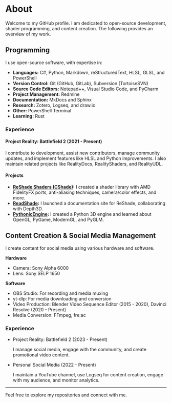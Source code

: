 # About

Welcome to my GitHub profile. I am dedicated to open-source development, shader programming, and content creation. The following provides an overview of my work.

## Programming

I use open-source software, with expertise in:

- **Languages:** C#, Python, Markdown, reStructuredText, HLSL, GLSL, and PowerShell
- **Version Control:** Git (GitHub, GitLab), Subversion (TortoiseSVN)
- **Source Code Editors:** Notepad++, Visual Studio Code, and PyCharm
- **Project Management:** Redmine
- **Documentation:** MkDocs and Sphinx
- **Research:** Zotero, Logseq, and draw.io
- **Other:** PowerShell Terminal
- **Learning:** Rust

### Experience

#### Project Reality: Battlefield 2 (2021 - Present)

I contribute to development, assist new contributors, manage community updates, and implement features like HLSL and Python improvements. I also maintain related projects like RealityDocs, RealityShaders, and RealityUDL.

#### Projects

- **[ReShade Shaders (CShade)](https://github.com/papadanku/CShade):** I created a shader library with AMD FidelityFX ports, anti-aliasing techniques, camera/color effects, and more.
- **[ReadShade](https://github.com/ReadShade/ReadShade):** I launched a documentation site for ReShade, collaborating with Depth3D.
- **[PythonicEngine](https://github.com/papadanku/PythonicEngine):** I created a Python 3D engine and learned about OpenGL, PyGame, ModernGL, and PyGLM.

## Content Creation & Social Media Management

I create content for social media using various hardware and software.

**Hardware**

- Camera: Sony Alpha 6000
- Lens: Sony SELP 1650

**Software**

- OBS Studio: For recording and media muxing
- yt-dlp: For media downloading and conversion
- Video Production: Blender Video Sequence Editor (2015 - 2020), Davinci Resolve (2020 - Present)
- Media Conversion: FFmpeg, fre:ac

### Experience

- Project Reality: Battlefield 2 (2023 - Present)

    I manage social media, engage with the community, and create promotional video content.

- Personal Social Media (2022 - Present)

    I maintain a YouTube channel, use Logseq for content creation, engage with my audience, and monitor analytics.

---

Feel free to explore my repositories and connect with me.
